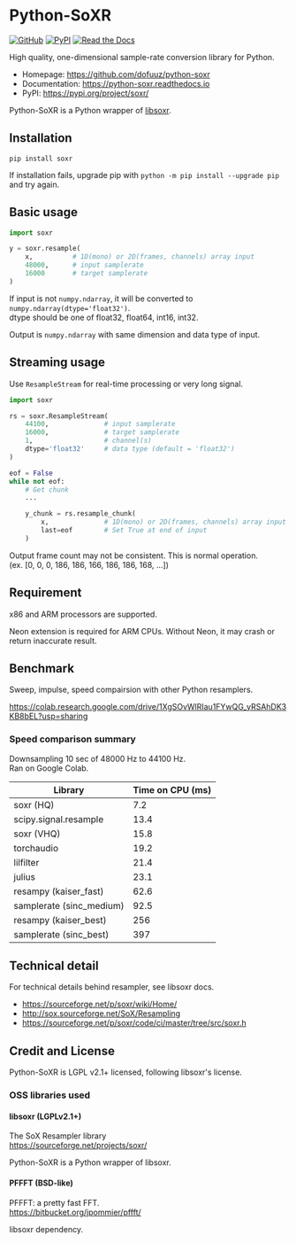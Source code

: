 # Python-SoXR

[![GitHub](https://img.shields.io/badge/GitHub-python--soxr-181717?logo=github)](https://github.com/dofuuz/python-soxr) [![PyPI](https://img.shields.io/pypi/v/soxr.svg?logo=pypi)](https://pypi.org/project/soxr/) [![Read the Docs](https://img.shields.io/readthedocs/python-soxr?logo=read-the-docs)](https://python-soxr.readthedocs.io)

High quality, one-dimensional sample-rate conversion library for Python.

- Homepage: https://github.com/dofuuz/python-soxr
- Documentation: https://python-soxr.readthedocs.io
- PyPI: https://pypi.org/project/soxr/

Python-SoXR is a Python wrapper of [libsoxr](https://sourceforge.net/projects/soxr/).


## Installation

```
pip install soxr
```

If installation fails, upgrade pip with `python -m pip install --upgrade pip` and try again.


## Basic usage

```python
import soxr

y = soxr.resample(
    x,          # 1D(mono) or 2D(frames, channels) array input
    48000,      # input samplerate
    16000       # target samplerate
)
```
If input is not `numpy.ndarray`, it will be converted to `numpy.ndarray(dtype='float32')`.  
dtype should be one of float32, float64, int16, int32.

Output is `numpy.ndarray` with same dimension and data type of input.


## Streaming usage

Use `ResampleStream` for real-time processing or very long signal.

```python
import soxr

rs = soxr.ResampleStream(
    44100,              # input samplerate
    16000,              # target samplerate
    1,                  # channel(s)
    dtype='float32'     # data type (default = 'float32')
)

eof = False
while not eof:
    # Get chunk
    ...

    y_chunk = rs.resample_chunk(
        x,              # 1D(mono) or 2D(frames, channels) array input
        last=eof        # Set True at end of input
    )
```

Output frame count may not be consistent. This is normal operation.  
(ex. [0, 0, 0, 186, 186, 166, 186, 186, 168, ...])


## Requirement

x86 and ARM processors are supported.

Neon extension is required for ARM CPUs. Without Neon, it may crash or return inaccurate result.


## Benchmark

Sweep, impulse, speed compairsion with other Python resamplers.

https://colab.research.google.com/drive/1XgSOvWlRIau1FYwQG_yRSAhDK3KB8bEL?usp=sharing


### Speed comparison summary

Downsampling 10 sec of 48000 Hz to 44100 Hz.  
Ran on Google Colab.

Library                  | Time on CPU (ms)
------------------------ | ----------------
soxr (HQ)                | 7.2
scipy.signal.resample    | 13.4
soxr (VHQ)               | 15.8
torchaudio               | 19.2
lilfilter                | 21.4
julius                   | 23.1
resampy (kaiser_fast)    | 62.6
samplerate (sinc_medium) | 92.5
resampy (kaiser_best)    | 256
samplerate (sinc_best)   | 397


## Technical detail

For technical details behind resampler, see libsoxr docs.
- https://sourceforge.net/p/soxr/wiki/Home/
- http://sox.sourceforge.net/SoX/Resampling
- https://sourceforge.net/p/soxr/code/ci/master/tree/src/soxr.h


## Credit and License

Python-SoXR is LGPL v2.1+ licensed, following libsoxr's license.

### OSS libraries used

#### libsoxr (LGPLv2.1+)
The SoX Resampler library  
https://sourceforge.net/projects/soxr/

Python-SoXR is a Python wrapper of libsoxr.

#### PFFFT (BSD-like)
PFFFT: a pretty fast FFT.  
https://bitbucket.org/jpommier/pffft/  

libsoxr dependency.
